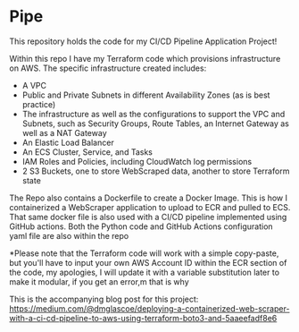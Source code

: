 # Pipe 

This repository holds the code for my CI/CD Pipeline Application Project! 

Within this repo I have my Terraform code which provisions infrastructure on AWS. The specific infrastructure created includes: 
 - A VPC 
 - Public and Private Subnets in different Availability Zones (as is best practice) 
 - The infrastructure as well as the configurations to support the VPC and Subnets, such as Security Groups, Route Tables, an Internet Gateway as well as a NAT Gateway 
 - An Elastic Load Balancer 
 - An ECS Cluster, Service, and Tasks 
 - IAM Roles and Policies, including CloudWatch log permissions 
 - 2 S3 Buckets, one to store WebScraped data, another to store Terraform state
 
 The Repo also contains a Dockerfile to create a Docker Image. This is how I containerized a WebScraper application to upload to ECR and pulled to ECS. 
 That same docker file is also used with a CI/CD pipeline implemented using GitHub actions. Both the Python code and GitHub Actions configuration yaml file 
 are also within the repo 
 
 *Please note that the Terraform code will work with a simple copy-paste, but you'll have to input your own AWS Account ID within the ECR section of the code, 
 my apologies, I will update it with a variable substitution later to make it modular, if you get an error,m that is why


This is the accompanying blog post for this project: https://medium.com/@dmglascoe/deploying-a-containerized-web-scraper-with-a-ci-cd-pipeline-to-aws-using-terraform-boto3-and-5aaeefadf8e6
